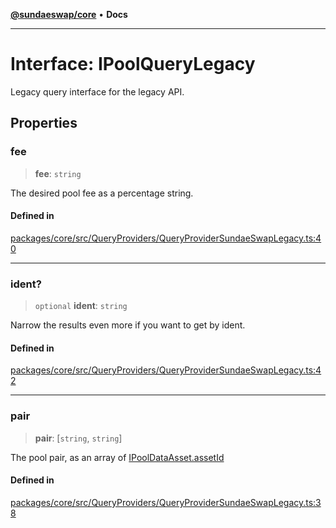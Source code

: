 [**@sundaeswap/core**](../../README.md) • **Docs**

***

# Interface: IPoolQueryLegacy

Legacy query interface for the legacy API.

## Properties

### fee

> **fee**: `string`

The desired pool fee as a percentage string.

#### Defined in

[packages/core/src/QueryProviders/QueryProviderSundaeSwapLegacy.ts:40](https://github.com/SundaeSwap-finance/sundae-sdk/blob/main/packages/core/src/QueryProviders/QueryProviderSundaeSwapLegacy.ts#L40)

***

### ident?

> `optional` **ident**: `string`

Narrow the results even more if you want to get by ident.

#### Defined in

[packages/core/src/QueryProviders/QueryProviderSundaeSwapLegacy.ts:42](https://github.com/SundaeSwap-finance/sundae-sdk/blob/main/packages/core/src/QueryProviders/QueryProviderSundaeSwapLegacy.ts#L42)

***

### pair

> **pair**: [`string`, `string`]

The pool pair, as an array of [IPoolDataAsset.assetId](IPoolDataAsset.md#assetid)

#### Defined in

[packages/core/src/QueryProviders/QueryProviderSundaeSwapLegacy.ts:38](https://github.com/SundaeSwap-finance/sundae-sdk/blob/main/packages/core/src/QueryProviders/QueryProviderSundaeSwapLegacy.ts#L38)
